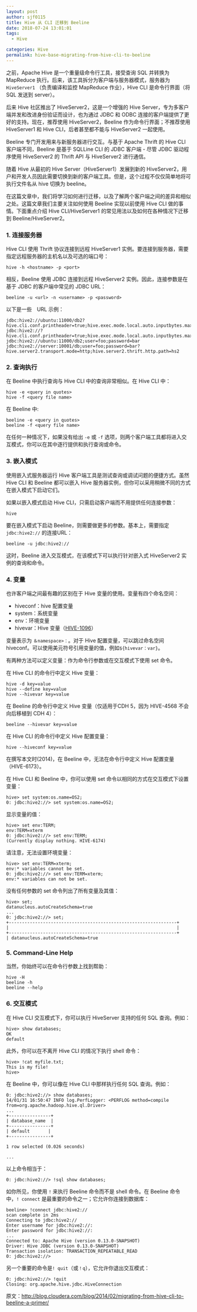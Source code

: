 ```yaml
---
layout: post
author: sjf0115
title: Hive 从 CLI 迁移到 Beeline
date: 2018-07-24 13:01:01
tags:
  - Hive

categories: Hive
permalink: hive-base-migrating-from-hive-cli-to-beeline
---
```


之前，Apache Hive 是一个重量级命令行工具，接受查询 SQL 并转换为 MapReduce 执行。后来，该工具拆分为客户端与服务器模式，服务器为 `HiveServer1` （负责编译和监控 MapReduce 作业），Hive CLI 是命令行界面（将 SQL 发送到 server）。

后来 Hive 社区推出了 HiveServer2，这是一个增强的 Hive Server，专为多客户端并发和改进身份验证而设计，也为通过 JDBC 和 ODBC 连接的客户端提供了更好的支持。现在，推荐使用 HiveServer2，Beeline 作为命令行界面；不推荐使用 HiveServer1 和 Hive CLI，后者甚至都不能与 HiveServer2 一起使用。

Beeline 专门开发用来与新服务器进行交互。与基于 Apache Thrift 的 Hive CLI 客户端不同，Beeline 是基于 SQLLine CLI 的 JDBC 客户端 - 尽管 JDBC 驱动程序使用 HiveServer2 的 Thrift API 与 HiveServer2 进行通信。

随着 Hive 从最初的 Hive Server（HiveServer1）发展到新的 HiveServer2，用户和开发人员因此需要切换到新的客户端工具。但是，这个过程不仅仅简单地将可执行文件名从 hive 切换为 beeline。

在这篇文章中，我们将学习如何进行迁移，以及了解两个客户端之间的差异和相似之处。这篇文章我们主要关注如何使用 Beeline 实现以前使用 Hive CLI 做的事情。下面重点介绍 Hive CLI/HiveServer1 的常见用法以及如何在各种情况下迁移到 Beeline/HiveServer2。

### 1. 连接服务器

Hive CLI 使用 Thrift 协议连接到远程 HiveServer1 实例。要连接到服务器，需要指定远程服务器的主机名以及可选的端口号：
```
hive -h <hostname> -p <port>
```
相反，Beeline 使用 JDBC 连接到远程 HiveServer2 实例。因此，连接参数是在基于 JDBC 的客户端中常见的 JDBC URL：
```
beeline -u <url> -n <username> -p <password>
```
以下是一些　URL 示例：
```
jdbc:hive2://ubuntu:11000/db2?hive.cli.conf.printheader=true;hive.exec.mode.local.auto.inputbytes.max=9999#stab=salesTable;icol=customerID
jdbc:hive2://?hive.cli.conf.printheader=true;hive.exec.mode.local.auto.inputbytes.max=9999#stab=salesTable;icol=customerID
jdbc:hive2://ubuntu:11000/db2;user=foo;password=bar
jdbc:hive2://server:10001/db;user=foo;password=bar?hive.server2.transport.mode=http;hive.server2.thrift.http.path=hs2
```
### 2. 查询执行

在 Beeline 中执行查询与 Hive CLI 中的查询非常相似。在 Hive CLI 中：
```
hive -e <query in quotes>
hive -f <query file name>
```
在 Beeline 中:
```
beeline -e <query in quotes>
beeline -f <query file name>
```
在任何一种情况下，如果没有给出 `-e` 或 `-f` 选项，则两个客户端工具都将进入交互模式，你可以在其中逐行提供和执行查询或命令。

### 3. 嵌入模式

使用嵌入式服务器运行 Hive 客户端工具是测试查询或调试问题的便捷方式。虽然 Hive CLI 和 Beeline 都可以嵌入 Hive 服务器实例，但你可以采用稍微不同的方式在嵌入模式下启动它们。

如果以嵌入模式启动 Hive CLI，只需启动客户端而不用提供任何连接参数：
```
hive
```
要在嵌入模式下启动 Beeline，则需要做更多的参数。基本上，需要指定 `jdbc:hive2://` 的连接URL：
```
beeline -u jdbc:hive2://
```
这时，Beeline 进入交互模式，在该模式下可以执行针对嵌入式 HiveServer2 实例的查询和命令。

### 4. 变量

也许客户端之间最有趣的区别在于 Hive 变量的使用。变量有四个命名空间：
- hiveconf：hive 配置变量
- system：系统变量
- env：环境变量
- hivevar：Hive 变量（[HIVE-1096](https://issues.apache.org/jira/browse/HIVE-1096)）

变量表示为 `＆namespace>：`。对于 Hive 配置变量，可以跳过命名空间 hiveconf。可以使用美元符号引用变量的值，例如`${hivevar：var}`。

有两种方法可以定义变量：作为命令行参数或在交互模式下使用 set 命令。

在 Hive CLI 的命令行中定义 Hive 变量：
```
hive -d key=value
hive --define key=value
hive --hivevar key=value
```
在 Beeline 的命令行中定义 Hive 变量（仅适用于CDH 5，因为 HIVE-4568 不会向后移植到 CDH 4）：
```
beeline --hivevar key=value
```
在 Hive CLI 的命令行中定义 Hive 配置变量：
```
hive --hiveconf key=value
```
在撰写本文时(2014)，在 Beeline 中，无法在命令行中定义 Hive 配置变量（HIVE-6173）。

在 Hive CLI 和 Beeline 中，你可以使用 set 命令以相同的方式在交互模式下设置变量：
```
hive> set system:os.name=OS2;
0: jdbc:hive2://> set system:os.name=OS2;
```
显示变量的值：
```
hive> set env:TERM;
env:TERM=xterm
0: jdbc:hive2://> set env:TERM;
(Currently display nothing. HIVE-6174)
```
请注意，无法设置环境变量：
```
hive> set env:TERM=xterm;
env:* variables cannot be set.
0: jdbc:hive2://> set env:TERM=xterm;
env:* variables can not be set.
```
没有任何参数的 set 命令列出了所有变量及其值：
```
hive> set;
datanucleus.autoCreateSchema=true
...
0: jdbc:hive2://> set;
+----------------------------------------------------------------+
|                                                                |
+----------------------------------------------------------------+
| datanucleus.autoCreateSchema=true
```

### 5. Command-Line Help

当然，你始终可以在命令行参数上找到帮助：
```
hive -H
beeline -h
beeline --help
```
### 6. 交互模式

在 Hive CLI 交互模式下，你可以执行 HiveServer 支持的任何 SQL 查询。例如：
```
hive> show databases;
OK
default
```
此外，你可以在不离开 Hive CLI 的情况下执行 shell 命令：
```
hive> !cat myfile.txt;
This is my file!
hive>
```
在 Beeline 中，你可以像在 Hive CLI 中那样执行任何 SQL 查询。例如：
```
0: jdbc:hive2://> show databases;
14/01/31 16:50:47 INFO log.PerfLogger: <PERFLOG method=compile from=org.apache.hadoop.hive.ql.Driver>
...
+----------------+
| database_name  |
+----------------+
| default    	|
+----------------+

1 row selected (0.026 seconds)

...
```
以上命令相当于：
```
0: jdbc:hive2://> !sql show databases;
```
如你所见，你使用 `!` 来执行 Beeline 命令而不是 shell 命令。在 Beeline 命令中，`! connect` 是最重要的命令之一；它允许你连接到数据库：
```
beeline> !connect jdbc:hive2://
scan complete in 2ms
Connecting to jdbc:hive2://
Enter username for jdbc:hive2://:
Enter password for jdbc:hive2://:
...
Connected to: Apache Hive (version 0.13.0-SNAPSHOT)
Driver: Hive JDBC (version 0.13.0-SNAPSHOT)
Transaction isolation: TRANSACTION_REPEATABLE_READ
0: jdbc:hive2://>
```
另一个重要的命令是`! quit`（或`！q`），它允许你退出交互模式：
```
0: jdbc:hive2://> !quit
Closing: org.apache.hive.jdbc.HiveConnection
```

原文：http://blog.cloudera.com/blog/2014/02/migrating-from-hive-cli-to-beeline-a-primer/
